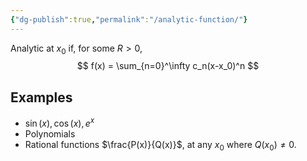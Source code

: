 ```yaml
---
{"dg-publish":true,"permalink":"/analytic-function/"}
---
```


Analytic at $x_0$ if, for some $R > 0$,
$$
f(x) = \sum_{n=0}^\infty c_n(x-x_0)^n
$$

## Examples
- $\sin(x), \cos(x), e^x$
- Polynomials
- Rational functions $\frac{P(x)}{Q(x)}$, at any $x_0$ where $Q(x_0) \neq 0$.
